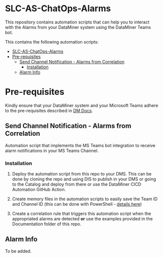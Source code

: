# SLC-AS-ChatOps-Alarms

This repository contains automation scripts that can help you to interact with the Alarms from your DataMiner system using the DataMiner Teams bot.

This contains the following automation scripts:

- [SLC-AS-ChatOps-Alarms](#slc-as-chatops-alarms)
- [Pre-requisites](#pre-requisites)
  - [Send Channel Notification - Alarms from Correlation](#send-channel-notification---alarms-from-correlation)
    - [Installation](#installation)
  - [Alarm Info](#alarm-info)

# Pre-requisites

Kindly ensure that your DataMiner system and your Microsoft Teams adhere to the pre-requisites described in [DM Docs](https://docs.dataminer.services/user-guide/Cloud_Platform/TeamsBot/Microsoft_Teams_Chat_Integration.html#server-side-prerequisites).

## Send Channel Notification - Alarms from Correlation
Automation script that implements the MS Teams bot integration to receive alarm notifications in your MS Teams Channel.

### Installation

1. Deploy the automation script from this repo to your DMS.
   This can be done by cloning the repo and using DIS to publish in your DMS or going to the Catalog and deploy from there or use the DataMiner CICD Automation GitHub Action.

2. Create memory files in the automation scripts to easily save the Team ID and Channel ID (this can be done with PowerShell - [details here](https://learn.microsoft.com/en-us/powershell/module/teams/?view=teams-ps))

3. Create a correlation rule that triggers this automation script when the appropriated alarms are detected **or** use the examples provided in the Documentation folder of this repo.

## Alarm Info
To be added.